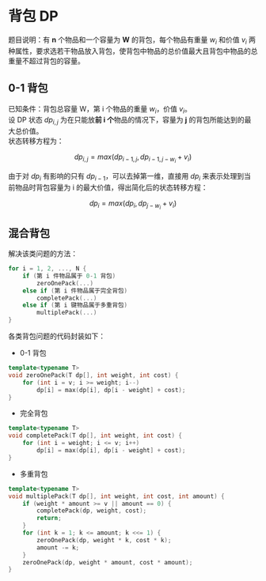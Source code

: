 # 背包 DP

题目说明：有 **n** 个物品和一个容量为 **W** 的背包，每个物品有重量 $w_i$ 和价值 $v_i$ 两种属性，要求选若干物品放入背包，使背包中物品的总价值最大且背包中物品的总重量不超过背包的容量。

## 0-1 背包

已知条件：背包总容量 W，第 i 个物品的重量 $w_i$，价值 $v_i$。<br/>
设 DP 状态 $dp_{i, j}$ 为在只能放**前 i 个**物品的情况下，容量为 **j** 的背包所能达到的最大总价值。<br/>
状态转移方程为：

$$
dp_{i, j} = max(dp_{i-1,j}, dp_{i-1,j-w_i} + v_i)
$$

由于对 $dp_i$ 有影响的只有 $dp_{i-1}$，可以去掉第一维，直接用 $dp_i$ 来表示处理到当前物品时背包容量为 i 的最大价值，得出简化后的状态转移方程：

$$
dp_i = max(dp_i, dp_{j-w_i} + v_i)
$$

## 混合背包

解决该类问题的方法：

```c++
for i = 1, 2, ..., N {
    if (第 i 件物品属于 0-1 背包)
        zeroOnePack(...)
    else if (第 i 件物品属于完全背包)
        completePack(...)
    else if (第 i 键物品属于多重背包)
        multiplePack(...)
}
```

各类背包问题的代码封装如下：

-   0-1 背包

```c++
template<typename T>
void zeroOnePack(T dp[], int weight, int cost) {
    for (int i = v; i >= weight; i--)
        dp[i] = max(dp[i], dp[i - weight] + cost);
}
```

-   完全背包

```c++
template<typename T>
void completePack(T dp[], int weight, int cost) {
    for (int i = weight; i <= v; i++)
        dp[i] = max(dp[i], dp[i - weight] + cost);
}
```

-   多重背包

```c++
template<typename T>
void multiplePack(T dp[], int weight, int cost, int amount) {
    if (weight * amount >= v || amount == 0) {
        completePack(dp, weight, cost);
        return;
    }
    for (int k = 1; k <= amount; k <<= 1) {
        zeroOnePack(dp, weight * k, cost * k);
        amount -= k;
    }
    zeroOnePack(dp, weight * amount, cost * amount);
}
```
